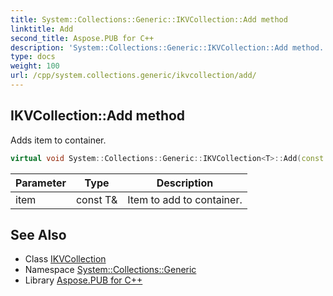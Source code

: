 ```yaml
---
title: System::Collections::Generic::IKVCollection::Add method
linktitle: Add
second_title: Aspose.PUB for C++
description: 'System::Collections::Generic::IKVCollection::Add method. Adds item to container in C++.'
type: docs
weight: 100
url: /cpp/system.collections.generic/ikvcollection/add/
---
```

## IKVCollection::Add method


Adds item to container.

```cpp
virtual void System::Collections::Generic::IKVCollection<T>::Add(const T &item) override
```


| Parameter | Type | Description |
| --- | --- | --- |
| item | const T\& | Item to add to container. |

## See Also

* Class [IKVCollection](../)
* Namespace [System::Collections::Generic](../../)
* Library [Aspose.PUB for C++](../../../)
